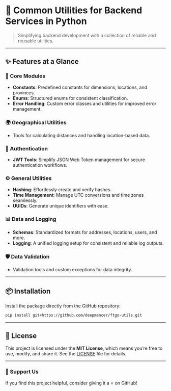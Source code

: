 # 🚀 Common Utilities for Backend Services in Python

> Simplifying backend development with a collection of reliable and reusable utilities.

---

## ✨ Features at a Glance

### 📌 Core Modules
- **Constants**: Predefined constants for dimensions, locations, and provinces.
- **Enums**: Structured enums for consistent classification.
- **Error Handling**: Custom error classes and utilities for improved error management.

### 🌍 Geographical Utilities
- Tools for calculating distances and handling location-based data.

### 🔐 Authentication
- **JWT Tools**: Simplify JSON Web Token management for secure authentication workflows.

### ⚙️ General Utilities
- **Hashing**: Effortlessly create and verify hashes.
- **Time Management**: Manage UTC conversions and time zones seamlessly.
- **UUIDs**: Generate unique identifiers with ease.

### 📊 Data and Logging
- **Schemas**: Standardized formats for addresses, locations, users, and more.
- **Logging**: A unified logging setup for consistent and reliable log outputs.

### 🛡️ Data Validation
- Validation tools and custom exceptions for data integrity.

---

## 📦 Installation

Install the package directly from the GitHub repository:

```bash
pip install git+https://github.com/deepmancer/ftgo-utils.git
```

---

## 📄 License

This project is licensed under the **MIT License**, which means you’re free to use, modify, and share it. See the [LICENSE](LICENSE) file for details.

---

### 🌟 Support Us

If you find this project helpful, consider giving it a ⭐ on GitHub!
